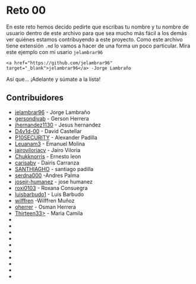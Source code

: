 # Reto 00 

En este reto hemos decido pedirte que escribas tu nombre y tu nombre de usuario dentro de este archivo para que sea mucho más fácil a los demás ver quiénes estamos contribuyendo a este proyecto. Como este archivo tiene extensión `.md` lo vamos a hacer de una forma un poco particular. Mira este ejemplo con mi usario `jelambrar96` 

```plain
<a href="https://github.com/jelambrar96" target="_blank">jelambrar96</a> -Jorge Lambraño
```

Así que... ¡Adelante y súmate a la lista!

## Contribuidores

- <a href="https://github.com/jelambrar96" target="_blank">jelambrar96</a> - Jorge Lambraño
- <a href="https://github.com/gersondivab" target="_blank">gersondivab</a> - Gerson Herrera
- <a href="https://github.com/jhernandez1130" target="_blank">jhernandez1130</a> - Jesus hernandez
- <a href="https://github.com/D4v1d-00" target="_blank">D4v1d-00</a> - David Castellar
- <a href="https://github.com/P10SECURITY" target="_blank">P10SECURITY</a> - Alexander Padilla
- <a href="https://github.com/Leuanam3" target="_blank">Leuanam3</a> - Emanuel Molina
- <a href="https://github.com/jairoviloriac" target="_blank">jairoviloriacv</a> - Jairo Viloria 
- <a href="https://github.com/ChukkNorris" target="_blank">Chukknorris</a> - Ernesto leon
- <a href="https://github.com/carisabv" target="_blank">carisabv</a> - Dairis Carranza 
- <a href="https://github.com/SANTHIAGHO" target=">_blank">SANTHIAGHO</a> - santiago padilla
- <a href="https://github.com/serdna000" target="_blank">serdna000</a> -Andres Palma
- <a href="https://github.com/josejr-humanez" target="_blank">josejr-humanez</a> - jose humanez
- <a href="https://github.com/roxi0103" target="_blank">roxi0103</a> - Roxana Consuegra 
- <a href="https://github.com/luisbarbudo1" target="_blank">luisbarbudo1</a> - Luis Barbudo
- <a href="https://github.com/wilffren" target="_blank">wilffren</a> -Wilffren Muñoz
- <a href="https://github.com/oherrer" target="_blank">oherrer</a> - Osman Herrera
- <a href="https://github.com/Thirteen33" target="_blank">Thirteen33></a> - Maria Camila
- 
- 
- 
- 
- 
- 
- 
- 
- 
- 
